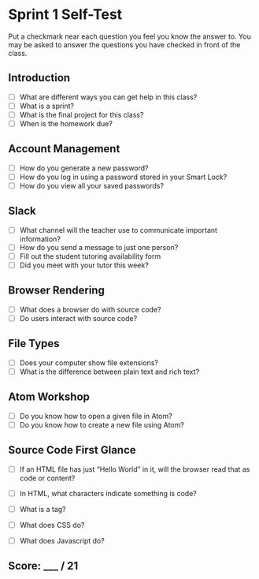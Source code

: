 # Sprint 1 Self-Test
Put a checkmark near each question you feel you know the answer to. You may be asked to answer the questions you have checked in front of the class.

## Introduction
- [ ] What are different ways you can get help in this class?
- [ ] What is a sprint?
- [ ] What is the final project for this class?
- [ ] When is the homework due?

## Account Management
- [ ] How do you generate a new password?
- [ ] How do you log in using a password stored in your Smart Lock?
- [ ] How do you view all your saved passwords?

## Slack 
- [ ] What channel will the teacher use to communicate important information?
- [ ] How do you send a message to just one person?
- [ ] Fill out the student tutoring availability form
- [ ] Did you meet with your tutor this week?

## Browser Rendering
- [ ] What does a browser do with source code?
- [ ] Do users interact with source code?

## File Types
- [ ] Does your computer show file extensions?
- [ ] What is the difference between plain text and rich text?

## Atom Workshop
- [ ] Do you know how to open a given file in Atom?
- [ ] Do you know how to create a new file using Atom?

## Source Code First Glance
- [ ] If an HTML file has just “Hello World” in it, will the browser read that as code or content?
- [ ] In HTML, what characters indicate something is code?
- [ ] What is a tag?
- [ ] What does CSS do?
- [ ] What does Javascript do?


## Score: ___ / 21
